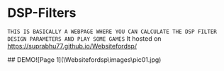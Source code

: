 
# DSP-Filters
```THIS IS BASICALLY A WEBPAGE WHERE YOU CAN CALCULATE THE DSP FILTER DESIGN PARAMETERS AND PLAY SOME GAMES```
It hosted on https://suprabhu77.github.io/Websitefordsp/
<div>
## DEMO![Page 1](\Websitefordsp\images\pic01.jpg)
</div>
<div style="page-break-after: always"></div>